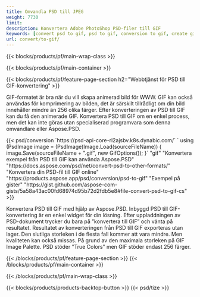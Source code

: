 ```yaml
---
title: Omvandla PSD till JPEG
weight: 7730
limit: 
description: Konvertera Adobe PhotoShop PSD-filer till GIF
keywords: [convert psd to gif, psd to gif, conversion to gif, create gif from psd, print psd as gif]
url: convert/to-gif/
---
```


{{< blocks/products/pf/main-wrap-class >}}

{{< blocks/products/pf/main-container >}}

{{< blocks/products/pf/feature-page-section h2="Webbtjänst för PSD till GIF-konvertering" >}}
<p>GIF-formatet är bra när du vill skapa animerad bild för WWW. GIF kan också användas för komprimering av bilden, det är särskilt tillrådligt om din bild innehåller mindre än 256 olika färger. Efter konverteringen av PSD till GIF kan du få den animerade GIF. Konvertera PSD till GIF om en enkel process, men det kan inte göras utan specialiserad programvara som denna omvandlare eller Aspose.PSD.</p>
{{< psd/conversion `https://psd-api-core-rl2ajsbv.k8s.dynabic.com/` 
`    using (PsdImage image = (PsdImage)Image.Load(sourceFileName))
    {
        image.Save(sourceFileName + ".gif",  new GifOptions());
    }` 
"gif" 
"Konvertera exempel från PSD till GIF kan använda Aspose.PSD"  "https://docs.aspose.com/psd/net/convert-psd-to-other-formats/" 
"Konvertera din PSD-fil till GIF online" "https://products.aspose.app/psd/conversion/psd-to-gif" 
"Exempel på gister" "https://gist.github.com/aspose-com-gists/5a58a43ac00fd68974d95b72d2fdb5e8#file-convert-psd-to-gif-cs" >}}
<p>Konvertera PSD till GIF med hjälp av Aspose.PSD. Inbyggd PSD till GIF-konvertering är en enkel widget för din lösning. Efter uppladdningen av PSD-dokument trycker du bara på ”konvertera till GIF” och vänta på resultatet. Resultatet av konverteringen från PSD till GIF exporteras utan lager. Den slutliga storleken i de flesta fall kommer att vara mindre. Men kvaliteten kan också missas. På grund av den maximala storleken på GIF Image Palette. PSD stöder ”True Colors” men GIF stöder endast 256 färger. </p>
{{< /blocks/products/pf/feature-page-section >}}
{{< /blocks/products/pf/main-container >}}


{{< /blocks/products/pf/main-wrap-class >}}

{{< blocks/products/products-backtop-button >}}
{{< psd/tize >}}
